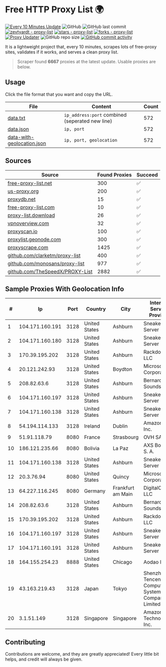 
# Free HTTP Proxy List 🌍

[![Every 10 Minutes Update](https://github.com/mertguvencli/http-proxy-list/actions/workflows/main.yml/badge.svg?branch=main)](https://github.com/mertguvencli/http-proxy-list/actions/workflows/main.yml)
![GitHub](https://img.shields.io/github/license/mertguvencli/http-proxy-list)
![GitHub last commit](https://img.shields.io/github/last-commit/mertguvencli/http-proxy-list)
[![zevtyardt - proxy-list](https://img.shields.io/static/v1?label=zevtyardt&message=proxy-list&color=blue&logo=github)](https://github.com/zevtyardt/proxy-list "Go to GitHub repo")
[![stars - proxy-list](https://img.shields.io/github/stars/zevtyardt/proxy-list?style=social)](https://github.com/zevtyardt/proxy-list)
[![forks - proxy-list](https://img.shields.io/github/forks/zevtyardt/proxy-list?style=social)](https://github.com/zevtyardt/proxy-list)
[![Proxy Updater](https://github.com/zevtyardt/proxy-list/workflows/Proxy%20Updater/badge.svg)](https://github.com/zevtyardt/proxy-list/actions?query=workflow:"Proxy+Updater")
![GitHub repo size](https://img.shields.io/github/repo-size/zevtyardt/proxy-list)
[![GitHub commit activity](https://img.shields.io/github/commit-activity/m/zevtyardt/proxy-list?logo=commits)](https://github.com/zevtyardt/proxy-list/commits/main)

It is a lightweight project that, every 10 minutes, scrapes lots of free-proxy sites, validates if it works, and serves a clean proxy list.

> Scraper found **6667** proxies at the latest update. Usable proxies are below.

## Usage

Click the file format that you want and copy the URL.

|File|Content|Count|
|----|-------|-----|
|[data.txt](https://raw.githubusercontent.com/mertguvencli/http-proxy-list/main/proxy-list/data.txt)|`ip_address:port` combined (seperated new line)|572|
|[data.json](https://raw.githubusercontent.com/mertguvencli/http-proxy-list/main/proxy-list/data.json)|`ip, port`|572|
|[data-with-geolocation.json](https://raw.githubusercontent.com/mertguvencli/http-proxy-list/main/proxy-list/data-with-geolocation.json)|`ip, port, geolocation`|572|

## Sources

|Source|Found Proxies|Succeed|
|------|-------------|-------|
|[free-proxy-list.net](https://free-proxy-list.net)|300|✅|
|[us-proxy.org](https://www.us-proxy.org)|200|✅|
|[proxydb.net](http://proxydb.net)|15|✅|
|[free-proxy-list.com](https://free-proxy-list.com/?page=&port=&type%5B%5D=http&type%5B%5D=https&up_time=0&search=Search)|10|✅|
|[proxy-list.download](https://www.proxy-list.download/HTTP)|26|✅|
|[vpnoverview.com](https://vpnoverview.com/privacy/anonymous-browsing/free-proxy-servers)|32|✅|
|[proxyscan.io](https://www.proxyscan.io)|100|✅|
|[proxylist.geonode.com](https://proxylist.geonode.com/api/proxy-list?limit=300&page=1&sort_by=lastChecked&sort_type=desc&protocols=http,https)|300|✅|
|[proxyscrape.com](https://api.proxyscrape.com/v2/?request=displayproxies&protocol=http&timeout=10000&country=all&ssl=all&anonymity=all)|1425|✅|
|[github.com/clarketm/proxy-list](https://raw.githubusercontent.com/clarketm/proxy-list/master/proxy-list-raw.txt)|400|✅|
|[github.com/monosans/proxy-list](https://raw.githubusercontent.com/monosans/proxy-list/main/proxies/http.txt)|977|✅|
|[github.com/TheSpeedX/PROXY-List](https://raw.githubusercontent.com/TheSpeedX/PROXY-List/master/http.txt)|2882|✅|


## Sample Proxies With Geolocation Info

|#|Ip|Port|Country|City|Internet Service Provider|
|-|--|----|-------|----|-------------------------|
|1|104.171.160.191|3128|United States|Ashburn|Sneaker Server|
|2|104.171.160.180|3128|United States|Ashburn|Sneaker Server|
|3|170.39.195.202|3128|United States|Ashburn|Rackdog, LLC|
|4|20.121.242.93|3128|United States|Boydton|Microsoft Corporation|
|5|208.82.63.6|3128|United States|Ashburn|Bernardi Sounds|
|6|104.171.160.197|3128|United States|Ashburn|Sneaker Server|
|7|104.171.160.138|3128|United States|Ashburn|Sneaker Server|
|8|54.194.114.133|3128|Ireland|Dublin|Amazon.com, Inc.|
|9|51.91.118.79|8080|France|Strasbourg|OVH SAS|
|10|186.121.235.66|8080|Bolivia|La Paz|AXS Bolivia S. A.|
|11|104.171.160.138|3128|United States|Ashburn|Sneaker Server|
|12|20.3.76.94|8080|United States|Quincy|Microsoft Corporation|
|13|64.227.116.245|8080|Germany|Frankfurt am Main|DigitalOcean, LLC|
|14|208.82.63.6|3128|United States|Ashburn|Bernardi Sounds|
|15|170.39.195.202|3128|United States|Ashburn|Rackdog, LLC|
|16|104.171.160.197|3128|United States|Ashburn|Sneaker Server|
|17|104.171.160.191|3128|United States|Ashburn|Sneaker Server|
|18|164.155.254.23|8888|United States|Chicago|Aodao Inc|
|19|43.163.219.43|3128|Japan|Tokyo|Shenzhen Tencent Computer Systems Company Limited|
|20|3.1.51.149|3128|Singapore|Singapore|Amazon Technologies Inc.|



## Contributing

Contributions are welcome, and they are greatly appreciated! Every
little bit helps, and credit will always be given.

